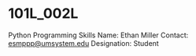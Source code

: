 # 101L_002L
 Python Programming Skills
Name: Ethan Miller
Contact: esmppp@umsystem.edu
Designation: Student